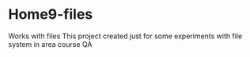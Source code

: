 # Home9-files
Works with files
This project created just for some experiments with file system in area course QA
